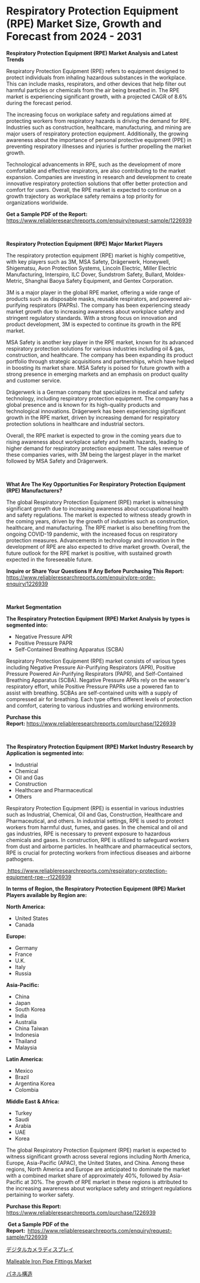 <p><h1>Respiratory Protection Equipment (RPE) Market Size, Growth and Forecast from 2024 - 2031</h1></p><p><strong>Respiratory Protection Equipment (RPE) Market Analysis and Latest Trends</strong></p>
<p><p>Respiratory Protection Equipment (RPE) refers to equipment designed to protect individuals from inhaling hazardous substances in the workplace. This can include masks, respirators, and other devices that help filter out harmful particles or chemicals from the air being breathed in. The RPE market is experiencing significant growth, with a projected CAGR of 8.6% during the forecast period. </p><p>The increasing focus on workplace safety and regulations aimed at protecting workers from respiratory hazards is driving the demand for RPE. Industries such as construction, healthcare, manufacturing, and mining are major users of respiratory protection equipment. Additionally, the growing awareness about the importance of personal protective equipment (PPE) in preventing respiratory illnesses and injuries is further propelling the market growth.</p><p>Technological advancements in RPE, such as the development of more comfortable and effective respirators, are also contributing to the market expansion. Companies are investing in research and development to create innovative respiratory protection solutions that offer better protection and comfort for users. Overall, the RPE market is expected to continue on a growth trajectory as workplace safety remains a top priority for organizations worldwide.</p></p>
<p><strong>Get a Sample PDF of the Report:&nbsp;</strong> <a href="https://www.reliableresearchreports.com/enquiry/request-sample/1226939">https://www.reliableresearchreports.com/enquiry/request-sample/1226939</a></p>
<p>&nbsp;</p>
<p><strong>Respiratory Protection Equipment (RPE) Major Market Players</strong></p>
<p><p>The respiratory protection equipment (RPE) market is highly competitive, with key players such as 3M, MSA Safety, Drägerwerk, Honeywell, Shigematsu, Avon Protection Systems, Lincoln Electric, Miller Electric Manufacturing, Interspiro, ILC Dover, Sundstrom Safety, Bullard, Moldex-Metric, Shanghai Baoya Safety Equipment, and Gentex Corporation. </p><p>3M is a major player in the global RPE market, offering a wide range of products such as disposable masks, reusable respirators, and powered air-purifying respirators (PAPRs). The company has been experiencing steady market growth due to increasing awareness about workplace safety and stringent regulatory standards. With a strong focus on innovation and product development, 3M is expected to continue its growth in the RPE market.</p><p>MSA Safety is another key player in the RPE market, known for its advanced respiratory protection solutions for various industries including oil & gas, construction, and healthcare. The company has been expanding its product portfolio through strategic acquisitions and partnerships, which have helped in boosting its market share. MSA Safety is poised for future growth with a strong presence in emerging markets and an emphasis on product quality and customer service.</p><p>Drägerwerk is a German company that specializes in medical and safety technology, including respiratory protection equipment. The company has a global presence and is known for its high-quality products and technological innovations. Drägerwerk has been experiencing significant growth in the RPE market, driven by increasing demand for respiratory protection solutions in healthcare and industrial sectors.</p><p>Overall, the RPE market is expected to grow in the coming years due to rising awareness about workplace safety and health hazards, leading to higher demand for respiratory protection equipment. The sales revenue of these companies varies, with 3M being the largest player in the market followed by MSA Safety and Drägerwerk.</p></p>
<p>&nbsp;</p>
<p><strong>What Are The Key Opportunities For Respiratory Protection Equipment (RPE) Manufacturers?</strong></p>
<p><p>The global Respiratory Protection Equipment (RPE) market is witnessing significant growth due to increasing awareness about occupational health and safety regulations. The market is expected to witness steady growth in the coming years, driven by the growth of industries such as construction, healthcare, and manufacturing. The RPE market is also benefiting from the ongoing COVID-19 pandemic, with the increased focus on respiratory protection measures. Advancements in technology and innovation in the development of RPE are also expected to drive market growth. Overall, the future outlook for the RPE market is positive, with sustained growth expected in the foreseeable future.</p></p>
<p><strong>Inquire or Share Your Questions If Any Before Purchasing This Report:</strong> <a href="https://www.reliableresearchreports.com/enquiry/pre-order-enquiry/1226939">https://www.reliableresearchreports.com/enquiry/pre-order-enquiry/1226939</a></p>
<p>&nbsp;</p>
<p><strong>Market Segmentation</strong></p>
<p><strong>The Respiratory Protection Equipment (RPE) Market Analysis by types is segmented into:</strong></p>
<p><ul><li>Negative Pressure APR</li><li>Positive Pressure PAPR</li><li>Self-Contained Breathing Apparatus (SCBA)</li></ul></p>
<p><p>Respiratory Protection Equipment (RPE) market consists of various types including Negative Pressure Air-Purifying Respirators (APR), Positive Pressure Powered Air-Purifying Respirators (PAPR), and Self-Contained Breathing Apparatus (SCBA). Negative Pressure APRs rely on the wearer's respiratory effort, while Positive Pressure PAPRs use a powered fan to assist with breathing. SCBAs are self-contained units with a supply of compressed air for breathing. Each type offers different levels of protection and comfort, catering to various industries and working environments.</p></p>
<p><strong>Purchase this Report:&nbsp;</strong><a href="https://www.reliableresearchreports.com/purchase/1226939">https://www.reliableresearchreports.com/purchase/1226939</a></p>
<p>&nbsp;</p>
<p><strong>The Respiratory Protection Equipment (RPE) Market Industry Research by Application is segmented into:</strong></p>
<p><ul><li>Industrial</li><li>Chemical</li><li>Oil and Gas</li><li>Construction</li><li>Healthcare and Pharmaceutical</li><li>Others</li></ul></p>
<p><p>Respiratory Protection Equipment (RPE) is essential in various industries such as Industrial, Chemical, Oil and Gas, Construction, Healthcare and Pharmaceutical, and others. In industrial settings, RPE is used to protect workers from harmful dust, fumes, and gases. In the chemical and oil and gas industries, RPE is necessary to prevent exposure to hazardous chemicals and gases. In construction, RPE is utilized to safeguard workers from dust and airborne particles. In healthcare and pharmaceutical sectors, RPE is crucial for protecting workers from infectious diseases and airborne pathogens.</p></p>
<p><a href="https://www.reliableresearchreports.com/respiratory-protection-equipment-rpe--r1226939">&nbsp;https://www.reliableresearchreports.com/respiratory-protection-equipment-rpe--r1226939</a></p>
<p><strong>In terms of Region, the Respiratory Protection Equipment (RPE) Market Players available by Region are:</strong></p>
<p>
    <p> <strong> North America: </strong>
        <ul>
            <li>United States</li>
            <li>Canada</li>
        </ul>
        </p> 
    <p> <strong> Europe: </strong>
        <ul>
            <li>Germany</li>
            <li>France</li>
            <li>U.K.</li>
            <li>Italy</li>
            <li>Russia</li>
        </ul>
        </p> 
    <p> <strong> Asia-Pacific: </strong>
        <ul>
            <li>China</li>
            <li>Japan</li>
            <li>South Korea</li>
            <li>India</li>
            <li>Australia</li>
            <li>China Taiwan</li>
            <li>Indonesia</li>
            <li>Thailand</li>
            <li>Malaysia</li>
        </ul>
        </p> 
    <p> <strong> Latin America: </strong>
        <ul>
            <li>Mexico</li>
            <li>Brazil</li>
            <li>Argentina Korea</li>
            <li>Colombia</li>
        </ul>
        </p> 
    <p> <strong> Middle East & Africa: </strong>
        <ul>
            <li>Turkey</li>
            <li>Saudi</li>
            <li>Arabia</li>
            <li>UAE</li>
            <li>Korea</li>
        </ul>
    </p>
    </p>
<p><p>The global Respiratory Protection Equipment (RPE) market is expected to witness significant growth across several regions including North America, Europe, Asia-Pacific (APAC), the United States, and China. Among these regions, North America and Europe are anticipated to dominate the market with a combined market share of approximately 40%, followed by Asia-Pacific at 30%. The growth of RPE market in these regions is attributed to the increasing awareness about workplace safety and stringent regulations pertaining to worker safety.</p></p>
<p><strong>Purchase this Report: </strong><a href="https://www.reliableresearchreports.com/purchase/1226939">https://www.reliableresearchreports.com/purchase/1226939</a></p>
<p>&nbsp;<strong>Get a Sample PDF of the Report:&nbsp;&nbsp;</strong><a href="https://www.reliableresearchreports.com/enquiry/request-sample/1226939">https://www.reliableresearchreports.com/enquiry/request-sample/1226939</a></p>
<p><strong></strong></p>
<p><p><a href="https://github.com/oafhukehf4709715/Market-Research-Report-List-1/blob/main/420716540704.md">デジタルカメラディスプレイ</a></p><p><a href="https://issuu.com/reportprime-2/docs/malleable-iron-pipe-fittings-market-size-2030.pptx">Malleable Iron Pipe Fittings Market</a></p><p><a href="https://github.com/dzy793153605/Market-Research-Report-List-1/blob/main/146929240705.md">パネル構造</a></p></p>